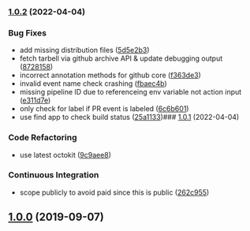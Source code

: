 

### [1.0.2](https://github.com/matmar10/pr-heroku-review-app/compare/v1.0.1...v1.0.2) (2022-04-04)


### Bug Fixes

* add missing distribution files ([5d5e2b3](https://github.com/matmar10/pr-heroku-review-app/commit/5d5e2b36845ce0850a3ba23cb91595fe248e635e))
* fetch tarbell via github archive API & update debugging output ([8728158](https://github.com/matmar10/pr-heroku-review-app/commit/87281588400b0795cb553185d2bf7d16f68bb965))
* incorrect annotation methods for github core ([f363de3](https://github.com/matmar10/pr-heroku-review-app/commit/f363de38f05b07ed66eafce07305826aff5760ac))
* invalid event name check crashing ([fbaec4b](https://github.com/matmar10/pr-heroku-review-app/commit/fbaec4b10489a831c1f223476d669617432f68f2))
* missing pipeline ID due to referenceing env variable not action input ([e311d7e](https://github.com/matmar10/pr-heroku-review-app/commit/e311d7e102d6faca92b777b666857fe25e77dde0))
* only check for label if PR event is labeled ([6c6b601](https://github.com/matmar10/pr-heroku-review-app/commit/6c6b601ac530ec3bed2939e16fedb78b906ad746))
* use find app to check build status ([25a1133](https://github.com/matmar10/pr-heroku-review-app/commit/25a1133c094cc6c975ea0c7e2069f5050fc03c6c))### [1.0.1](https://github.com/matmar10/pr-heroku-review-app/compare/v1.0.0...v1.0.1) (2022-04-04)


### Code Refactoring

* use latest octokit ([9c9aee8](https://github.com/matmar10/pr-heroku-review-app/commit/9c9aee8d23bbd1e491af58be9d7e0d603232939e))


### Continuous Integration

* scope publicly to avoid paid since this is public ([262c955](https://github.com/matmar10/pr-heroku-review-app/commit/262c955d73aec24ea01288e84698434986750222))

## [1.0.0](https://github.com/matmar10/pr-heroku-review-app/compare/v1.0.0...v1.0.1) (2019-09-07)